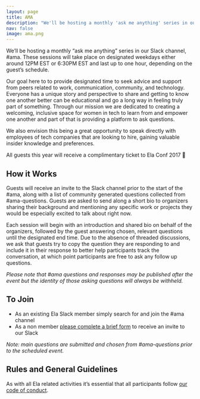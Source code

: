 ```yaml
---
layout: page
title: AMA
description: "We'll be hosting a monthly 'ask me anything' series in our Slack channel."
nav: false
image: ama.png
---
```


We’ll be hosting a monthly “ask me anything” series in our Slack channel, #ama. These sessions will take place on designated weekdays either around 12PM EST or 6:30PM EST and last up to one hour, depending on the guest’s schedule.

Our goal here to to provide designated time to seek advice and support from peers related to work, communication, community, and technology. Everyone has a unique story and perspective to share and getting to know one another better can be educational and go a long way in feeling truly part of something. Through our mission we are dedicated to creating a welcoming, inclusive space for women in tech to learn from and empower one another and part of that is providing a platform to ask questions.

We also envision this being a great opportunity to speak directly with employees of tech companies that are looking to hire, gaining valuable insider knowledge and preferences.

All guests this year will receive a complimentary ticket to Ela Conf 2017 🤗

## How it Works

Guests will receive an invite to the Slack channel prior to the start of the #ama, along with a list of community generated questions collected from #ama-questions. Guests are asked to send along a short bio to organizers sharing their background and mentioning any specific work or projects they would be especially excited to talk about right now.  

Each session will begin with an introduction and shared bio on behalf of the organizers, followed by the guest answering chosen, relevant questions until the designated end time. Due to the absence of threaded discussions, we ask that guests try to copy the question they are responding to and include it in their response to better help participants track the conversation, at which point participants are free to ask any follow up questions.

*Please note that #ama questions and responses may be published after the event but the identity of those asking questions will always be withheld.*

## To Join

* As an existing Ela Slack member simply search for and join the #ama channel
* As a non member [please complete a brief form](https://docs.google.com/forms/d/e/1FAIpQLSctRXPSgQaXHkawUB2gP8NR0w41KsAbZit8AZr4q19swxQ50A/viewform) to receive an invite to our Slack  

*Note: main questions are submitted and chosen from #ama-questions prior to the scheduled event.*

## Rules and General Guidelines

As with all Ela related activities it’s essential that all participants follow [our code of conduct](/code-of-conduct).


